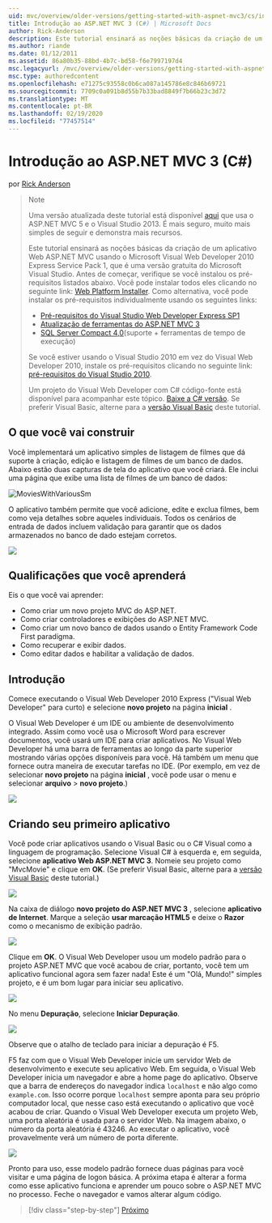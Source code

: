 ```yaml
---
uid: mvc/overview/older-versions/getting-started-with-aspnet-mvc3/cs/intro-to-aspnet-mvc-3
title: Introdução ao ASP.NET MVC 3 (C#) | Microsoft Docs
author: Rick-Anderson
description: Este tutorial ensinará as noções básicas da criação de um aplicativo Web ASP.NET MVC usando o Microsoft Visual Web Developer 2010 Express Service Pack 1, que é...
ms.author: riande
ms.date: 01/12/2011
ms.assetid: 86a80b35-88bd-4b7c-bd58-f6e7997197d4
msc.legacyurl: /mvc/overview/older-versions/getting-started-with-aspnet-mvc3/cs/intro-to-aspnet-mvc-3
msc.type: authoredcontent
ms.openlocfilehash: e71275c93558c0b6ca087a145786e8c846b69721
ms.sourcegitcommit: 7709c0a091b8d55b7b33bad8849f7b66b23c3d72
ms.translationtype: MT
ms.contentlocale: pt-BR
ms.lasthandoff: 02/19/2020
ms.locfileid: "77457514"
---
```

# <a name="intro-to-aspnet-mvc-3-c"></a>Introdução ao ASP.NET MVC 3 (C#)

por [Rick Anderson](https://twitter.com/RickAndMSFT)

> > [!NOTE]
> > Uma versão atualizada deste tutorial está disponível [aqui](../../../getting-started/introduction/getting-started.md) que usa o ASP.NET MVC 5 e o Visual Studio 2013. É mais seguro, muito mais simples de seguir e demonstra mais recursos.
> 
> 
> Este tutorial ensinará as noções básicas da criação de um aplicativo Web ASP.NET MVC usando o Microsoft Visual Web Developer 2010 Express Service Pack 1, que é uma versão gratuita do Microsoft Visual Studio. Antes de começar, verifique se você instalou os pré-requisitos listados abaixo. Você pode instalar todos eles clicando no seguinte link: [Web Platform Installer](https://www.microsoft.com/web/gallery/install.aspx?appid=VWD2010SP1Pack). Como alternativa, você pode instalar os pré-requisitos individualmente usando os seguintes links:
> 
> - [Pré-requisitos do Visual Studio Web Developer Express SP1](https://www.microsoft.com/web/gallery/install.aspx?appid=VWD2010SP1Pack)
> - [Atualização de ferramentas do ASP.NET MVC 3](https://www.microsoft.com/web/gallery/install.aspx?appsxml=&amp;appid=MVC3)
> - [SQL Server Compact 4,0](https://www.microsoft.com/web/gallery/install.aspx?appid=SQLCE;SQLCEVSTools_4_0)(suporte + ferramentas de tempo de execução)
> 
> Se você estiver usando o Visual Studio 2010 em vez do Visual Web Developer 2010, instale os pré-requisitos clicando no seguinte link: [pré-requisitos do Visual Studio 2010](https://www.microsoft.com/web/gallery/install.aspx?appsxml=&amp;appid=VS2010SP1Pack).
> 
> Um projeto do Visual Web Developer com C# código-fonte está disponível para acompanhar este tópico. [Baixe a C# versão](https://code.msdn.microsoft.com/Introduction-to-MVC-3-10d1b098). Se preferir Visual Basic, alterne para a [versão Visual Basic](../vb/intro-to-aspnet-mvc-3.md) deste tutorial.

## <a name="what-youll-build"></a>O que você vai construir

Você implementará um aplicativo simples de listagem de filmes que dá suporte à criação, edição e listagem de filmes de um banco de dados. Abaixo estão duas capturas de tela do aplicativo que você criará. Ele inclui uma página que exibe uma lista de filmes de um banco de dados:

![MoviesWithVariousSm](intro-to-aspnet-mvc-3/_static/image1.png)

O aplicativo também permite que você adicione, edite e exclua filmes, bem como veja detalhes sobre aqueles individuais. Todos os cenários de entrada de dados incluem validação para garantir que os dados armazenados no banco de dado estejam corretos.

![](intro-to-aspnet-mvc-3/_static/image2.png)

## <a name="skills-youll-learn"></a>Qualificações que você aprenderá

Eis o que você vai aprender:

- Como criar um novo projeto MVC do ASP.NET.
- Como criar controladores e exibições do ASP.NET MVC.
- Como criar um novo banco de dados usando o Entity Framework Code First paradigma.
- Como recuperar e exibir dados.
- Como editar dados e habilitar a validação de dados.

## <a name="getting-started"></a>Introdução

Comece executando o Visual Web Developer 2010 Express ("Visual Web Developer" para curto) e selecione **novo projeto** na página **inicial** .

O Visual Web Developer é um IDE ou ambiente de desenvolvimento integrado. Assim como você usa o Microsoft Word para escrever documentos, você usará um IDE para criar aplicativos. No Visual Web Developer há uma barra de ferramentas ao longo da parte superior mostrando várias opções disponíveis para você. Há também um menu que fornece outra maneira de executar tarefas no IDE. (Por exemplo, em vez de selecionar **novo projeto** na página **inicial** , você pode usar o menu e selecionar **arquivo** &gt; **novo projeto**.)

[![](intro-to-aspnet-mvc-3/_static/image4.png)](intro-to-aspnet-mvc-3/_static/image3.png)

## <a name="creating-your-first-application"></a>Criando seu primeiro aplicativo

Você pode criar aplicativos usando o Visual Basic ou o C# Visual como a linguagem de programação. Selecione Visual C# à esquerda e, em seguida, selecione **aplicativo Web ASP.NET MVC 3**. Nomeie seu projeto como "MvcMovie" e clique em **OK**. (Se preferir Visual Basic, alterne para a [versão Visual Basic](../vb/intro-to-aspnet-mvc-3.md) deste tutorial.)

![](intro-to-aspnet-mvc-3/_static/image5.png)

Na caixa de diálogo **novo projeto do ASP.NET MVC 3** , selecione **aplicativo de Internet**. Marque a seleção **usar marcação HTML5** e deixe o **Razor** como o mecanismo de exibição padrão.

![](intro-to-aspnet-mvc-3/_static/image6.png)

Clique em **OK**. O Visual Web Developer usou um modelo padrão para o projeto ASP.NET MVC que você acabou de criar, portanto, você tem um aplicativo funcional agora sem fazer nada! Este é um "Olá, Mundo!" simples projeto, e é um bom lugar para iniciar seu aplicativo.

[![](intro-to-aspnet-mvc-3/_static/image8.png)](intro-to-aspnet-mvc-3/_static/image7.png)

No menu **Depuração**, selecione **Iniciar Depuração**.

![](intro-to-aspnet-mvc-3/_static/image9.png)

Observe que o atalho de teclado para iniciar a depuração é F5.

F5 faz com que o Visual Web Developer inicie um servidor Web de desenvolvimento e execute seu aplicativo Web. Em seguida, o Visual Web Developer inicia um navegador e abre a home page do aplicativo. Observe que a barra de endereços do navegador indica `localhost` e não algo como `example.com`. Isso ocorre porque `localhost` sempre aponta para seu próprio computador local, que nesse caso está executando o aplicativo que você acabou de criar. Quando o Visual Web Developer executa um projeto Web, uma porta aleatória é usada para o servidor Web. Na imagem abaixo, o número da porta aleatória é 43246. Ao executar o aplicativo, você provavelmente verá um número de porta diferente.

![](intro-to-aspnet-mvc-3/_static/image10.png)

Pronto para uso, esse modelo padrão fornece duas páginas para você visitar e uma página de logon básica. A próxima etapa é alterar a forma como esse aplicativo funciona e aprender um pouco sobre o ASP.NET MVC no processo. Feche o navegador e vamos alterar algum código.

> [!div class="step-by-step"]
> [Próximo](adding-a-controller.md)
